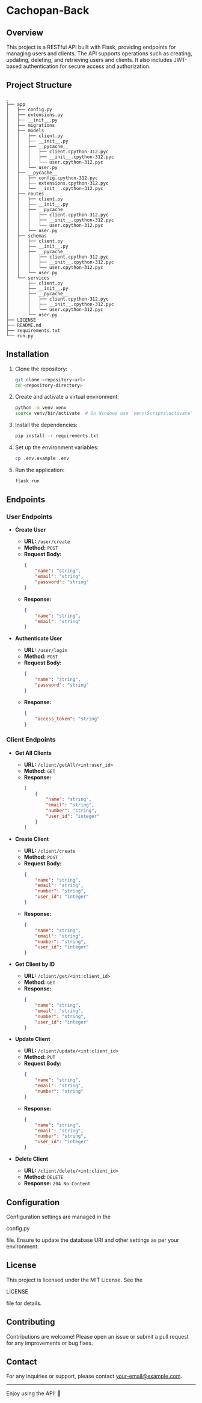 # Cachopan-Back

## Overview

This project is a RESTful API built with Flask, providing endpoints for managing users and clients. The API supports operations such as creating, updating, deleting, and retrieving users and clients. It also includes JWT-based authentication for secure access and authorization.

## Project Structure

```
.
├── app
│   ├── config.py
│   ├── extensions.py
│   ├── __init__.py
│   ├── migrations
│   ├── models
│   │   ├── client.py
│   │   ├── __init__.py
│   │   ├── __pycache__
│   │   │   ├── client.cpython-312.pyc
│   │   │   ├── __init__.cpython-312.pyc
│   │   │   └── user.cpython-312.pyc
│   │   └── user.py
│   ├── __pycache__
│   │   ├── config.cpython-312.pyc
│   │   ├── extensions.cpython-312.pyc
│   │   └── __init__.cpython-312.pyc
│   ├── routes
│   │   ├── client.py
│   │   ├── __init__.py
│   │   ├── __pycache__
│   │   │   ├── client.cpython-312.pyc
│   │   │   ├── __init__.cpython-312.pyc
│   │   │   └── user.cpython-312.pyc
│   │   └── user.py
│   ├── schemas
│   │   ├── client.py
│   │   ├── __init__.py
│   │   ├── __pycache__
│   │   │   ├── client.cpython-312.pyc
│   │   │   ├── __init__.cpython-312.pyc
│   │   │   └── user.cpython-312.pyc
│   │   └── user.py
│   └── services
│       ├── client.py
│       ├── __init__.py
│       ├── __pycache__
│       │   ├── client.cpython-312.pyc
│       │   ├── __init__.cpython-312.pyc
│       │   └── user.cpython-312.pyc
│       └── user.py
├── LICENSE
├── README.md
├── requirements.txt
└── run.py
```

## Installation

1. Clone the repository:
    ```sh
    git clone <repository-url>
    cd <repository-directory>
    ```

2. Create and activate a virtual environment:
    ```sh
    python -m venv venv
    source venv/bin/activate  # On Windows use `venv\Scripts\activate`
    ```

3. Install the dependencies:
    ```sh
    pip install -r requirements.txt
    ```

4. Set up the environment variables:
    ```sh
    cp .env.example .env
    ```

5. Run the application:
    ```sh
    flask run
    ```

## Endpoints

### User Endpoints

- **Create User**
    - **URL:** `/user/create`
    - **Method:** `POST`
    - **Request Body:**
        ```json
        {
            "name": "string",
            "email": "string",
            "password": "string"
        }
        ```
    - **Response:**
        ```json
        {
            "name": "string",
            "email": "string"
        }
        ```

- **Authenticate User**
    - **URL:** `/user/login`
    - **Method:** `POST`
    - **Request Body:**
        ```json
        {
            "name": "string",
            "password": "string"
        }
        ```
    - **Response:**
        ```json
        {
            "access_token": "string"
        }
        ```

### Client Endpoints

- **Get All Clients**
    - **URL:** `/client/getAll/<int:user_id>`
    - **Method:** `GET`
    - **Response:**
        ```json
        [
            {
                "name": "string",
                "email": "string",
                "number": "string",
                "user_id": "integer"
            }
        ]
        ```

- **Create Client**
    - **URL:** `/client/create`
    - **Method:** `POST`
    - **Request Body:**
        ```json
        {
            "name": "string",
            "email": "string",
            "number": "string",
            "user_id": "integer"
        }
        ```
    - **Response:**
        ```json
        {
            "name": "string",
            "email": "string",
            "number": "string",
            "user_id": "integer"
        }
        ```

- **Get Client by ID**
    - **URL:** `/client/get/<int:client_id>`
    - **Method:** `GET`
    - **Response:**
        ```json
        {
            "name": "string",
            "email": "string",
            "number": "string",
            "user_id": "integer"
        }
        ```

- **Update Client**
    - **URL:** `/client/update/<int:client_id>`
    - **Method:** `PUT`
    - **Request Body:**
        ```json
        {
            "name": "string",
            "email": "string",
            "number": "string"
        }
        ```
    - **Response:**
        ```json
        {
            "name": "string",
            "email": "string",
            "number": "string",
            "user_id": "integer"
        }
        ```

- **Delete Client**
    - **URL:** `/client/delete/<int:client_id>`
    - **Method:** `DELETE`
    - **Response:** `204 No Content`

## Configuration

Configuration settings are managed in the 

config.py

 file. Ensure to update the database URI and other settings as per your environment.

## License

This project is licensed under the MIT License. See the 

LICENSE

 file for details.

## Contributing

Contributions are welcome! Please open an issue or submit a pull request for any improvements or bug fixes.

## Contact

For any inquiries or support, please contact [your-email@example.com](mailto:your-email@example.com).

---

Enjoy using the API! 🚀